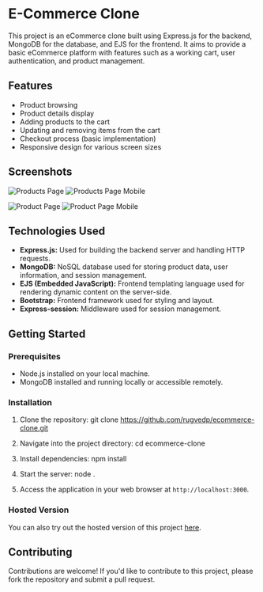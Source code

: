 # E-Commerce Clone

This project is an eCommerce clone built using Express.js for the backend, MongoDB for the database, and EJS for the frontend. It aims to provide a basic eCommerce platform with features such as a working cart, user authentication, and product management.

## Features

- Product browsing
- Product details display
- Adding products to the cart
- Updating and removing items from the cart
- Checkout process (basic implementation)
- Responsive design for various screen sizes

## Screenshots

![Products Page]([https://media.discordapp.net/attachments/952182051564556348/1207018134825861191/image.png?ex=65de1e3c&is=65cba93c&hm=fc5878635aa0d061095b17b4c6a45c5b37400e1bee1051f6dba262c8f90785bc&=&format=webp&quality=lossless&width=682&height=468](https://i.ibb.co/0Qwz5h6/image.png)) ![Products Page Mobile](https://media.discordapp.net/attachments/952182051564556348/1207018621570650182/WhatsApp_Image_2024-02-13_at_11.10.17_PM.jpeg?ex=65de1eb0&is=65cba9b0&hm=8c4ea4b8a2c85213200ab22b059995c291a51be59ec3438c40bdd1b9c565e468&=&format=webp&width=240&height=467)

![Product Page](https://media.discordapp.net/attachments/952182051564556348/1207019057774207066/image.png?ex=65de1f18&is=65cbaa18&hm=d8b4303a7ed4e962d5772fd9c20be4429c4cf64d439e47369cf7252df5a8c635&=&format=webp&quality=lossless&width=722&height=468) ![Product Page Mobile](https://media.discordapp.net/attachments/952182051564556348/1207019416081014874/WhatsApp_Image_2024-02-13_at_11.13.21_PM.jpeg?ex=65de1f6e&is=65cbaa6e&hm=1c86e710b7cff17d08be065423fbd9e94147efeb3768e5a947c3b32857654535&=&format=webp&width=226&height=468)


## Technologies Used

- **Express.js:** Used for building the backend server and handling HTTP requests.
- **MongoDB:** NoSQL database used for storing product data, user information, and session management.
- **EJS (Embedded JavaScript):** Frontend templating language used for rendering dynamic content on the server-side.
- **Bootstrap:** Frontend framework used for styling and layout.
- **Express-session:** Middleware used for session management.

## Getting Started

### Prerequisites

- Node.js installed on your local machine.
- MongoDB installed and running locally or accessible remotely.

### Installation

1. Clone the repository:
git clone https://github.com/rugvedp/ecommerce-clone.git

2. Navigate into the project directory:
cd ecommerce-clone 

3. Install dependencies:
npm install

4. Start the server:
node .


5. Access the application in your web browser at `http://localhost:3000`.

### Hosted Version

You can also try out the hosted version of this project [here](https://rugvedp-ecommerce.cyclic.app).

## Contributing

Contributions are welcome! If you'd like to contribute to this project, please fork the repository and submit a pull request.

